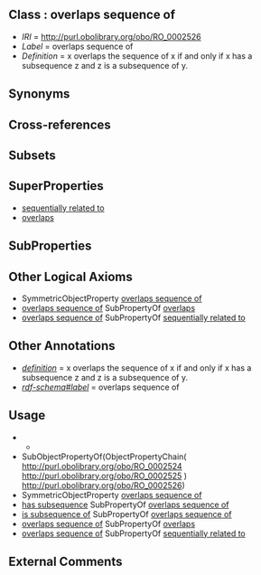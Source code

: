 
## Class : overlaps sequence of

 * *IRI* = http://purl.obolibrary.org/obo/RO_0002526
 * *Label* = overlaps sequence of
 * *Definition* = x overlaps the sequence of x if and only if x has a subsequence z and z is a subsequence of y.

## Synonyms


## Cross-references


## Subsets


## SuperProperties

 * [sequentially related to](../../RO/14/RO_0002514.md)
 * [overlaps](../../RO/31/RO_0002131.md)

## SubProperties


## Other Logical Axioms

 * SymmetricObjectProperty [overlaps sequence of](../../RO/26/RO_0002526.md)
 * [overlaps sequence of](../../RO/26/RO_0002526.md) SubPropertyOf [overlaps](../../RO/31/RO_0002131.md)
 * [overlaps sequence of](../../RO/26/RO_0002526.md) SubPropertyOf [sequentially related to](../../RO/14/RO_0002514.md)

## Other Annotations

 * *[definition](../../IAO/15/IAO_0000115.md)* = x overlaps the sequence of x if and only if x has a subsequence z and z is a subsequence of y.
 * *[rdf-schema#label](../../el/rdf-schema#label.md)* = overlaps sequence of

## Usage

 * -
 * SubObjectPropertyOf(ObjectPropertyChain( <http://purl.obolibrary.org/obo/RO_0002524> <http://purl.obolibrary.org/obo/RO_0002525> ) <http://purl.obolibrary.org/obo/RO_0002526>)
 * SymmetricObjectProperty [overlaps sequence of](../../RO/26/RO_0002526.md)
 * [has subsequence](../../RO/24/RO_0002524.md) SubPropertyOf [overlaps sequence of](../../RO/26/RO_0002526.md)
 * [is subsequence of](../../RO/25/RO_0002525.md) SubPropertyOf [overlaps sequence of](../../RO/26/RO_0002526.md)
 * [overlaps sequence of](../../RO/26/RO_0002526.md) SubPropertyOf [overlaps](../../RO/31/RO_0002131.md)
 * [overlaps sequence of](../../RO/26/RO_0002526.md) SubPropertyOf [sequentially related to](../../RO/14/RO_0002514.md)

## External Comments

